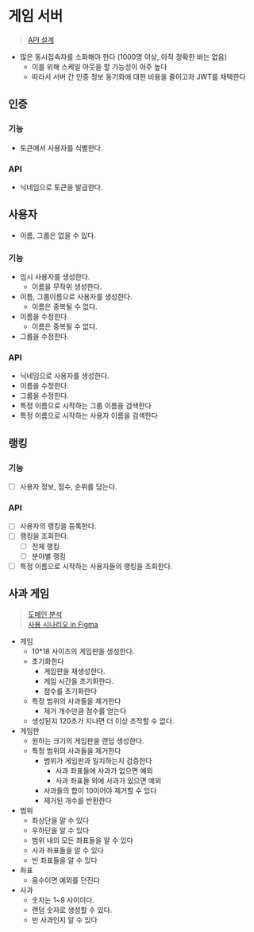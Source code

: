 # 게임 서버

> [API 설계](https://jumbled-droplet-70f.notion.site/API-30855489790c45e58d69adc1c7198b43?pvs=4)

- 많은 동시접속자를 소화해야 한다 (1000명 이상, 아직 정확한 바는 없음)
    - 이를 위해 스케일 아웃을 할 가능성이 아주 높다
    - 따라서 서버 간 인증 정보 동기화에 대한 비용을 줄이고자 JWT를 채택한다

## 인증

### 기능

- 토큰에서 사용자를 식별한다.

### API

- 닉네임으로 토큰을 발급한다.

## 사용자

- 이름, 그룹은 없을 수 있다.

### 기능

- 임시 사용자를 생성한다.
    - 이름을 무작위 생성한다.
- 이름, 그룹이름으로 사용자를 생성한다.
    - 이름은 중복될 수 없다.
- 이름을 수정한다.
    - 이름은 중복될 수 없다.
- 그룹을 수정한다.

### API

- 닉네임으로 사용자를 생성한다.
- 이름을 수정한다.
- 그룹을 수정한다.
- 특정 이름으로 시작하는 그룹 이름을 검색한다
- 특정 이름으로 시작하는 사용자 이름을 검색한다

## 랭킹

### 기능

- [ ] 사용자 정보, 점수, 순위를 담는다.

### API

- [ ] 사용자의 랭킹을 등록한다.
- [ ] 랭킹을 조회한다.
    - [ ] 전체 랭킹
    - [ ] 분야별 랭킹
- [ ] 특정 이름으로 시작하는 사용자들의 랭킹을 조회한다.

## 사과 게임

> [도메인 분석](https://jumbled-droplet-70f.notion.site/0-f67053aebdee4edaaff1f32471d0d57d?pvs=4)  
> [사용 시나리오 in Figma](https://www.figma.com/file/ySQE1Qryfd9sc6Qa1z5C4D/Untitled?type=whiteboard&node-id=0%3A1&t=hZN77hF576emTCSQ-1)

- 게임
    - 10*18 사이즈의 게임판을 생성한다.
    - 초기화한다
        - 게임판을 재생성한다.
        - 게임 시간을 초기화한다.
        - 점수를 초기화한다
    - 특정 범위의 사과들을 제거한다
        - 제거 개수만큼 점수를 얻는다
    - 생성된지 120초가 지나면 더 이상 조작할 수 없다.
- 게임판
    - 원하는 크기의 게임판을 랜덤 생성한다.
    - 특정 범위의 사과들을 제거한다
        - 범위가 게임판과 일치하는지 검증한다
            - 사과 좌표들에 사과가 없으면 예외
            - 사과 좌표들 외에 사과가 있으면 예외
        - 사과들의 합이 10이어야 제거할 수 있다
        - 제거된 개수를 반환한다
- 범위
    - 좌상단을 알 수 있다
    - 우하단을 알 수 있다
    - 범위 내의 모든 좌표들을 알 수 있다
    - 사과 좌표들을 알 수 있다
    - 빈 좌표들을 알 수 있다
- 좌표
    - 음수이면 예외를 던진다
- 사과
    - 숫자는 1~9 사이이다.
    - 랜덤 숫자로 생성할 수 있다.
    - 빈 사과인지 알 수 있다
